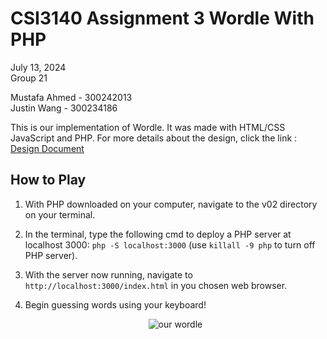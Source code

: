 # CSI3140 Assignment 3 Wordle With PHP

July 13, 2024\
Group 21

Mustafa Ahmed - 300242013\
Justin Wang - 300234186

This is our implementation of Wordle. It was made with HTML/CSS JavaScript and PHP. For more details about the design, click the link : [Design Document](/docs/design_system.md)

## How to Play

1. With PHP downloaded on your computer, navigate to the v02 directory on your terminal.

2. In the terminal, type the following cmd to deploy a PHP server at localhost 3000: `php -S localhost:3000` (use `killall -9 php` to turn off PHP server).

3. With the server now running, navigate to `http://localhost:3000/index.html` in you chosen web browser.

4. Begin guessing words using your keyboard!
   <p align="center">
     <img src="../docs/our_wordle.png" alt="our wordle"/>
   </p>
